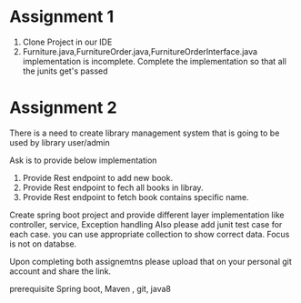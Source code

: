 # Assignment 1

1. Clone Project in our IDE 
2. Furniture.java,FurnitureOrder.java,FurnitureOrderInterface.java  implementation is incomplete.
 Complete the implementation so that all the junits get's passed


# Assignment 2

There is a need to create library management system that is going to be used by library user/admin

Ask is to provide below implementation

1. Provide Rest endpoint to add new book.
2. Provide Rest endpoint to fech all books in libray.
3. Provide Rest endpoint to fetch book contains specific name.

Create spring boot project and provide different layer implementation like controller, service, Exception handling
Also please add junit test case for each case. you can use appropriate collection to show correct data.
Focus is not on databse. 

Upon completing both assignemtns please upload that on your personal git account and share the link.

prerequisite 
Spring boot, Maven , git, java8 


